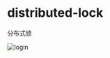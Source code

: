 # distributed-lock
分布式锁



![login](https://github.com/github用户名/项目名称/raw/master[分支名称]/screenshots/login.png)

